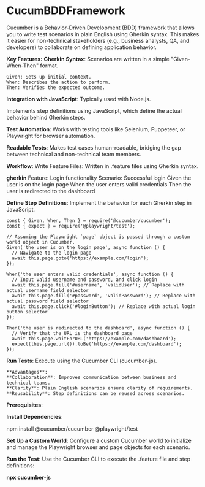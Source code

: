 # CucumBDDFramework
Cucumber is a Behavior-Driven Development (BDD) framework that allows you to write test scenarios in plain English using Gherkin syntax. This makes it easier for non-technical stakeholders (e.g., business analysts, QA, and developers) to collaborate on defining application behavior.

**Key Features:**
**Gherkin Syntax**: Scenarios are written in a simple "Given-When-Then" format.

```
Given: Sets up initial context.
When: Describes the action to perform.
Then: Verifies the expected outcome.
```

**Integration with JavaScript**:
Typically used with Node.js.

Implements step definitions using JavaScript, which define the actual behavior behind Gherkin steps.

**Test Automation**: Works with testing tools like Selenium, Puppeteer, or Playwright for browser automation.

**Readable Tests**: Makes test cases human-readable, bridging the gap between technical and non-technical team members.

**Workflow**:
Write Feature Files: Written in .feature files using Gherkin syntax.

**gherkin**
Feature: Login functionality
  Scenario: Successful login
    Given the user is on the login page
    When the user enters valid credentials
    Then the user is redirected to the dashboard
    
**Define Step Definitions**: Implement the behavior for each Gherkin step in JavaScript.
```
const { Given, When, Then } = require('@cucumber/cucumber');
const { expect } = require('@playwright/test');

// Assuming the Playwright `page` object is passed through a custom world object in Cucumber.
Given('the user is on the login page', async function () {
  // Navigate to the login page
  await this.page.goto('https://example.com/login');
});

When('the user enters valid credentials', async function () {
  // Input valid username and password, and click login
  await this.page.fill('#username', 'validUser'); // Replace with actual username field selector
  await this.page.fill('#password', 'validPassword'); // Replace with actual password field selector
  await this.page.click('#loginButton'); // Replace with actual login button selector
});

Then('the user is redirected to the dashboard', async function () {
  // Verify that the URL is the dashboard page
  await this.page.waitForURL('https://example.com/dashboard');
  expect(this.page.url()).toBe('https://example.com/dashboard');
});
```

**Run Tests**: Execute using the Cucumber CLI (cucumber-js).
```
**Advantages**:
**Collaboration**: Improves communication between business and technical teams.
**Clarity**: Plain English scenarios ensure clarity of requirements.
**Reusability**: Step definitions can be reused across scenarios.
```

**Prerequisites**:

**Install Dependencies**:

npm install @cucumber/cucumber @playwright/test

**Set Up a Custom World**: 
Configure a custom Cucumber world to initialize and manage the Playwright browser and page objects for each scenario.

**Run the Test**: Use the Cucumber CLI to execute the .feature file and step definitions:

**npx cucumber-js**
